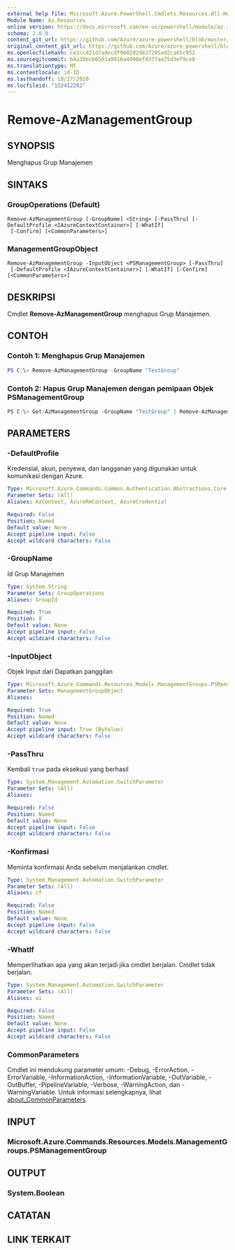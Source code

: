 ```yaml
---
external help file: Microsoft.Azure.PowerShell.Cmdlets.Resources.dll-Help.xml
Module Name: Az.Resources
online version: https://docs.microsoft.com/en-us/powershell/module/az.resources/remove-azmanagementgroup/
schema: 2.0.0
content_git_url: https://github.com/Azure/azure-powershell/blob/master/src/Resources/Resources/help/Remove-AzManagementGroup.md
original_content_git_url: https://github.com/Azure/azure-powershell/blob/master/src/Resources/Resources/help/Remove-AzManagementGroup.md
ms.openlocfilehash: ce2ccd21d7adecdf9602d29837295ad2ca65c952
ms.sourcegitcommit: b4a38bcb0501a9016a4998efd377aa75d3ef9ce8
ms.translationtype: MT
ms.contentlocale: id-ID
ms.lasthandoff: 10/27/2020
ms.locfileid: "132412282"
---
```

# Remove-AzManagementGroup

## SYNOPSIS
Menghapus Grup Manajemen

## SINTAKS

### GroupOperations (Default)
```
Remove-AzManagementGroup [-GroupName] <String> [-PassThru] [-DefaultProfile <IAzureContextContainer>] [-WhatIf]
 [-Confirm] [<CommonParameters>]
```

### ManagementGroupObject
```
Remove-AzManagementGroup -InputObject <PSManagementGroup> [-PassThru]
 [-DefaultProfile <IAzureContextContainer>] [-WhatIf] [-Confirm] [<CommonParameters>]
```

## DESKRIPSI
Cmdlet **Remove-AzManagementGroup** menghapus Grup Manajemen.

## CONTOH

### Contoh 1: Menghapus Grup Manajemen
```powershell
PS C:\> Remove-AzManagementGroup -GroupName "TestGroup"
```

### Contoh 2: Hapus Grup Manajemen dengan pemipaan Objek PSManagementGroup
```powershell
PS C:\> Get-AzManagementGroup -GroupName "TestGroup" | Remove-AzManagementGroup
```

## PARAMETERS

### -DefaultProfile
Kredensial, akun, penyewa, dan langganan yang digunakan untuk komunikasi dengan Azure.

```yaml
Type: Microsoft.Azure.Commands.Common.Authentication.Abstractions.Core.IAzureContextContainer
Parameter Sets: (All)
Aliases: AzContext, AzureRmContext, AzureCredential

Required: False
Position: Named
Default value: None
Accept pipeline input: False
Accept wildcard characters: False
```

### -GroupName
Id Grup Manajemen

```yaml
Type: System.String
Parameter Sets: GroupOperations
Aliases: GroupId

Required: True
Position: 0
Default value: None
Accept pipeline input: False
Accept wildcard characters: False
```

### -InputObject
Objek Input dari Dapatkan panggilan

```yaml
Type: Microsoft.Azure.Commands.Resources.Models.ManagementGroups.PSManagementGroup
Parameter Sets: ManagementGroupObject
Aliases:

Required: True
Position: Named
Default value: None
Accept pipeline input: True (ByValue)
Accept wildcard characters: False
```

### -PassThru
Kembali `true` pada eksekusi yang berhasil

```yaml
Type: System.Management.Automation.SwitchParameter
Parameter Sets: (All)
Aliases:

Required: False
Position: Named
Default value: None
Accept pipeline input: False
Accept wildcard characters: False
```

### -Konfirmasi
Meminta konfirmasi Anda sebelum menjalankan cmdlet.

```yaml
Type: System.Management.Automation.SwitchParameter
Parameter Sets: (All)
Aliases: cf

Required: False
Position: Named
Default value: None
Accept pipeline input: False
Accept wildcard characters: False
```

### -WhatIf
Memperlihatkan apa yang akan terjadi jika cmdlet berjalan.
Cmdlet tidak berjalan.

```yaml
Type: System.Management.Automation.SwitchParameter
Parameter Sets: (All)
Aliases: wi

Required: False
Position: Named
Default value: None
Accept pipeline input: False
Accept wildcard characters: False
```

### CommonParameters
Cmdlet ini mendukung parameter umum: -Debug, -ErrorAction, -ErrorVariable, -InformationAction, -InformationVariable, -OutVariable, -OutBuffer, -PipelineVariable, -Verbose, -WarningAction, dan -WarningVariable. Untuk informasi selengkapnya, lihat [about_CommonParameters](http://go.microsoft.com/fwlink/?LinkID=113216).

## INPUT

### Microsoft.Azure.Commands.Resources.Models.ManagementGroups.PSManagementGroup

## OUTPUT

### System.Boolean

## CATATAN

## LINK TERKAIT
